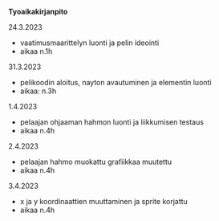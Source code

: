 **Tyoaikakirjanpito**

24.3.2023
- vaatimusmaarittelyn luonti ja pelin ideointi
- aikaa n.1h

31.3.2023
- pelikoodin aloitus, nayton avautuminen ja elementin luonti
- aikaa: n.3h

1.4.2023
- pelaajan ohjaaman hahmon luonti ja liikkumisen testaus
- aikaa n.4h

2.4.2023
- pelaajan hahmo muokattu grafiikkaa muutettu
- aikaa n.4h

3.4.2023
- x ja y koordinaattien muuttaminen ja sprite korjattu
- aikaa n.4h
